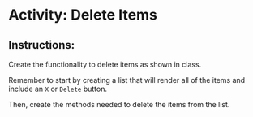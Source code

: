 # Activity: Delete Items

## Instructions:

Create the functionality to delete items as shown in class.

Remember to start by creating a list that will render all of the items and include an `X` or `Delete` button.

Then, create the methods needed to delete the items from the list.